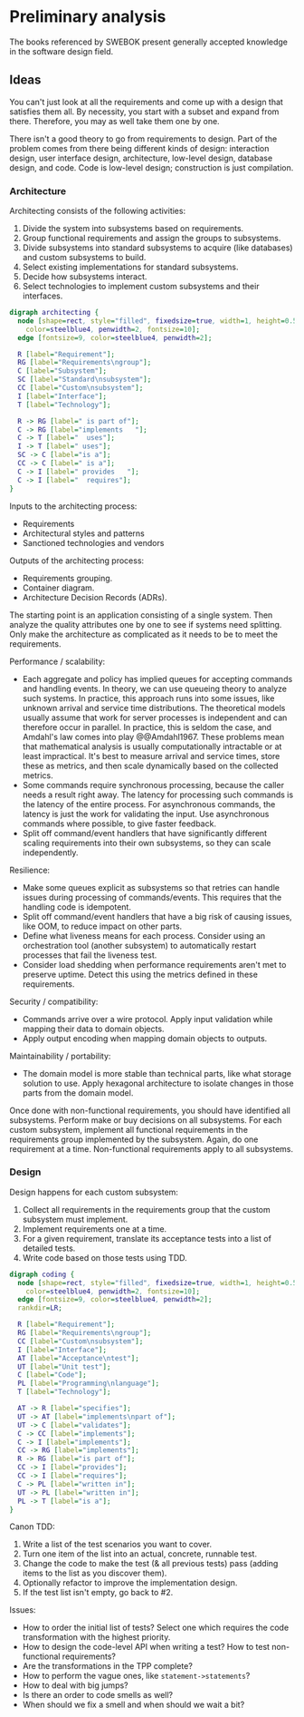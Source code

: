 # Preliminary analysis

The books referenced by SWEBOK present generally accepted knowledge in the software design field.


## Ideas

You can't just look at all the requirements and come up with a design that satisfies them all.
By necessity, you start with a subset and expand from there.
Therefore, you may as well take them one by one.

There isn't a good theory to go from requirements to design.
Part of the problem comes from there being different kinds of design: interaction design, user interface
design, architecture, low-level design, database design, and code.
Code is low-level design; construction is just compilation.


### Architecture

Architecting consists of the following activities:

1. Divide the system into subsystems based on requirements.
2. Group functional requirements and assign the groups to subsystems.
3. Divide subsystems into standard subsystems to acquire (like databases) and custom subsystems to build.
4. Select existing implementations for standard subsystems.
5. Decide how subsystems interact.
6. Select technologies to implement custom subsystems and their interfaces.

```dot process
digraph architecting {
  node [shape=rect, style="filled", fixedsize=true, width=1, height=0.5, fillcolor=lightskyblue2,
    color=steelblue4, penwidth=2, fontsize=10];
  edge [fontsize=9, color=steelblue4, penwidth=2];

  R [label="Requirement"];
  RG [label="Requirements\ngroup"];
  C [label="Subsystem"];
  SC [label="Standard\nsubsystem"];
  CC [label="Custom\nsubsystem"];
  I [label="Interface"];
  T [label="Technology"];

  R -> RG [label=" is part of"];
  C -> RG [label="implements   "];
  C -> T [label="  uses"];
  I -> T [label=" uses"];
  SC -> C [label="is a"];
  CC -> C [label=" is a"];
  C -> I [label=" provides   "];
  C -> I [label="  requires"];
}
```

Inputs to the architecting process:

- Requirements
- Architectural styles and patterns
- Sanctioned technologies and vendors

Outputs of the architecting process:

- Requirements grouping.
- Container diagram.
- Architecture Decision Records (ADRs).

The starting point is an application consisting of a single system.
Then analyze the quality attributes one by one to see if systems need splitting.
Only make the architecture as complicated as it needs to be to meet the requirements.

Performance / scalability:

- Each aggregate and policy has implied queues for accepting commands and handling events.
  In theory, we can use queueing theory to analyze such systems.
  In practice, this approach runs into some issues, like unknown arrival and service time distributions.
  The theoretical models usually assume that work for server processes is independent and can therefore occur in
  parallel.
  In practice, this is seldom the case, and Amdahl's law comes into play @@Amdahl1967.
  These problems mean that mathematical analysis is usually computationally intractable or at least impractical.
  It's best to measure arrival and service times, store these as metrics, and then scale dynamically based on the
  collected metrics.
- Some commands require synchronous processing, because the caller needs a result right away.
  The latency for processing such commands is the latency of the entire process.
  For asynchronous commands, the latency is just the work for validating the input.
  Use asynchronous commands where possible, to give faster feedback.
- Split off command/event handlers that have significantly different scaling requirements into their own subsystems, so
  they can scale independently.

Resilience:

- Make some queues explicit as subsystems so that retries can handle issues during processing of commands/events.
  This requires that the handling code is idempotent.
- Split off command/event handlers that have a big risk of causing issues, like OOM, to reduce impact on other parts.
- Define what liveness means for each process.
  Consider using an orchestration tool (another subsystem) to automatically restart processes that fail the liveness
  test.
- Consider load shedding when performance requirements aren't met to preserve uptime.
  Detect this using the metrics defined in these requirements.

Security / compatibility:

- Commands arrive over a wire protocol.
  Apply input validation while mapping their data to domain objects.
- Apply output encoding when mapping domain objects to outputs.

Maintainability / portability:

- The domain model is more stable than technical parts, like what storage solution to use.
  Apply hexagonal architecture to isolate changes in those parts from the domain model.

Once done with non-functional requirements, you should have identified all subsystems.
Perform make or buy decisions on all subsystems.
For each custom subsystem, implement all functional requirements in the requirements group implemented by the subsystem.
Again, do one requirement at a time.
Non-functional requirements apply to all subsystems.


### Design

Design happens for each custom subsystem:

1. Collect all requirements in the requirements group that the custom subsystem must implement.
2. Implement requirements one at a time.
3. For a given requirement, translate its acceptance tests into a list of detailed tests.
4. Write code based on those tests using TDD.

```dot process
digraph coding {
  node [shape=rect, style="filled", fixedsize=true, width=1, height=0.5, fillcolor=lightskyblue2,
    color=steelblue4, penwidth=2, fontsize=10];
  edge [fontsize=9, color=steelblue4, penwidth=2];
  rankdir=LR;

  R [label="Requirement"];
  RG [label="Requirements\ngroup"];
  CC [label="Custom\nsubsystem"];
  I [label="Interface"];
  AT [label="Acceptance\ntest"];
  UT [label="Unit test"];
  C [label="Code"];
  PL [label="Programming\nlanguage"];
  T [label="Technology"];

  AT -> R [label="specifies"];
  UT -> AT [label="implements\npart of"];
  UT -> C [label="validates"];
  C -> CC [label="implements"];
  C -> I [label="implements"];
  CC -> RG [label="implements"];
  R -> RG [label="is part of"];
  CC -> I [label="provides"];
  CC -> I [label="requires"];
  C -> PL [label="written in"];
  UT -> PL [label="written in"];
  PL -> T [label="is a"];
}
```


Canon TDD:

1. Write a list of the test scenarios you want to cover.
2. Turn one item of the list into an actual, concrete, runnable test.
3. Change the code to make the test (& all previous tests) pass (adding items to the list as you discover them).
4. Optionally refactor to improve the implementation design.
5. If the test list isn't empty, go back to #2.

Issues:

- How to order the initial list of tests? Select one which requires the code transformation with the highest priority.
- How to design the code-level API when writing a test? How to test non-functional requirements?
- Are the transformations in the TPP complete?
- How to perform the vague ones, like `statement->statements`?
- How to deal with big jumps?
- Is there an order to code smells as well?
- When should we fix a smell and when should we wait a bit?
